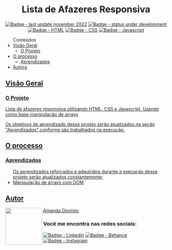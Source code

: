 <h1 align="center">Lista de Afazeres Responsiva</h1>


<!--<div align-items="center">
  <img src="/assets/imagens/screenshot" alt="Screenshot">
</div>
</br>-->

<p align="center">
  <a href=""><img src="https://img.shields.io/badge/%C3%BAltima%20atualiza%C3%A7%C3%A3o-novembro%202022-blue" align="center" alt="Badge - last update november 2022" /></a> 
  <a href=""><img src="https://img.shields.io/badge/status-em%20desenvolvimento-yellowgreen" align="center" alt="Badge - status under development" /></a>
  <a href=""><img src="https://img.shields.io/badge/HTML5-E34F26?style=for-the-badge&logo=html5&logoColor=white" align="center" alt="Badge - HTML" /></a>
  <a href=""><img src="https://img.shields.io/badge/CSS3-1572B6?style=for-the-badge&logo=css3&logoColor=white" align="center" alt="Badge - CSS" /></a>
  <a href=""><img src="https://img.shields.io/badge/JavaScript-323330?style=for-the-badge&logo=javascript&logoColor=F7DF1E" align="center" alt="Badge - Javascript" /></a>
</p>

<!--<a href="https://mala-pronta.vercel.app/" align="center">Link da página do projeto</a><br>
<a href="" align="center">Link do vídeo apresentando o projeto</a>-->

<ul>Conteúdos
  <li><a href="#overview">Visão Geral</a> 
    <ul><li><a href="#the-project">O Projeto</a></li></ul>
  </li>  
  <li><a href="#the-process">O processo</a>
    <ul><li><a href="#lessons-learned">Aprendizados</a></li></ul>
  </li>  
  <li><a href="#author">Autora</li>
</ul>

<h2 id="overview">Visão Geral</h2>

<h3 id="the-project">O Projeto</h3>

<p>Lista de afazeres responsiva utilizando HTML, CSS e Javascript. Usando como base manipulação de arrays</p> 
<p>Os objetivos de aprendizado desse projeto serão atualizados na seção "Aprendizados" conforme são trabalhados na execução.</p>


<h2 id="the-process">O processo</h2>

<h3 id="lessons-learned">Aprendizados</h3>
<ul>Os aprendizados reforçados e adquiridos durante a execução desse projeto serão atualizados constantemente:
  <li>Manipulação de arrays com DOM</li>
</ul> 

<h2 id="author" align="left">Autor</h2>
<img align="left" src="https://avatars.githubusercontent.com/u/104245596?s=400&u=22dddd54d435db2df3c8f6e91c881be3cdc31170&v=4" width=115>
<a href="https://github.com/amandafd">Amanda Dionisio</a>
<h3 align="left">Você me encontra nas redes sociais:</h3>
<p align="left">
  <a href="https://www.linkedin.com/in/amanda-felipe-dionisio"><img src="https://img.shields.io/badge/LinkedIn-0077B5?style=for-the-badge&logo=linkedin&logoColor=white" alt="Badge - Linkedin" /></a>
  <a href="https://www.behance.net/amanda_dionisio"><img src="https://img.shields.io/badge/-Behance-blue?style=for-the-badge&logo=behance&logoColor=white" alt="Badge - Behance" /></a>
  <a href="https://www.instagram.com/amandafdionisio/"><img src="https://img.shields.io/badge/Instagram-E4405F?style=for-the-badge&logo=instagram&logoColor=white"  alt="Badge - Instagram" /></a>
</p>
